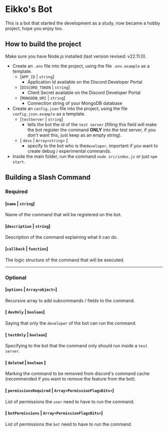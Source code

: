 # Eikko's Bot

This is a bot that started the development as a study, now became a hobby project, hope you enjoy too.

## How to build the project

Make sure you have Node.js installed (last version revised: v22.11.0).

- Create an `.env` file into the project, using the file `.env.example` as a template.
  - [`APP_ID` | `string`]
    - Application Id available on the Discord Developer Portal
  - [`DISCORD_TOKEN` | `string`]
    - Client Secret available on the Discord Developer Portal
  - [`MONGODB_URI` | `string`]
    - Connection string of your MongoDB database  
- Create an `config.json` file into the project, using the file `config.json.example` as a template.
  - [`testServer` | `string`] 
    - tells the bot the id of the `test server` (filling this field will make the bot register the command **ONLY** into the test server, if you don't want this, just keep as an empty string).
  - [ `devs` | `Array<string>` ]
    - specify to the bot who is the`developer`, important if you want to create debug / experimental commands.
- Inside the main folder, run the command `node src/index.js` or just `npm start`.


## Building a Slash Command

### Required

#### [`name` | `string`]
Name of the command that will be registered on the bot.

#### [`description` | `string`]
Description of the command explaining what it can do.

#### [`callback` | `function`]
The logic structure of the command that will be executed.

----
### Optional

#### [`options` | `Array<object>`]
Recursive array to add subcommands / fields to the command.

#### [ `devOnly` | `boolean`] 
Saying that only the `developer` of the bot can run the command.

#### [ `testOnly` | `boolean`] 
Specifying to the bot that the command only should run inside a `test server`.

#### [ `deleted` | `boolean` ] 
Marking the command to be removed from discord's command cache (recommended if you want to remove the feature from the bot).

#### [ `permissionsRequired` | `Array<PermissionFlagsBits>`]
List of permissions the `user` need to have to run the command.

#### [ `botPermissions` | `Array<PermissionFlagsBits>`]
List of permissions the `bot` need to have to run the command.